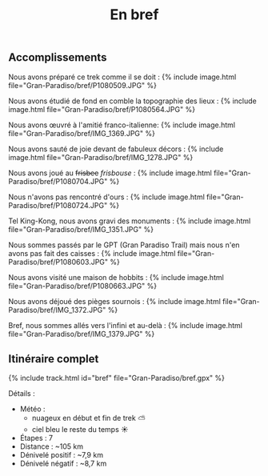 ﻿---
title: "En bref"
permalink: /Gran-Paradiso/bref/
sidebar:
  nav: "gran_paradiso"
enable_tracks: true
---

## Accomplissements

Nous avons préparé ce trek comme il se doit :
{% include image.html file="Gran-Paradiso/bref/P1080509.JPG" %}

Nous avons étudié de fond en comble la topographie des lieux :
{% include image.html file="Gran-Paradiso/bref/P1080564.JPG" %}

Nous avons œuvré à l'amitié franco-italienne:
{% include image.html file="Gran-Paradiso/bref/IMG_1369.JPG" %}

Nous avons sauté de joie devant de fabuleux décors :
{% include image.html file="Gran-Paradiso/bref/IMG_1278.JPG" %}

Nous avons joué au ~~frisbee~~ *frisbouse* :
{% include image.html file="Gran-Paradiso/bref/P1080704.JPG" %}

Nous n'avons pas rencontré d'ours :
{% include image.html file="Gran-Paradiso/bref/P1080724.JPG" %}

Tel King-Kong, nous avons gravi des monuments :
{% include image.html file="Gran-Paradiso/bref/IMG_1351.JPG" %}

Nous sommes passés par le GPT (Gran Paradiso Trail) mais nous n'en avons pas fait des caisses :
{% include image.html file="Gran-Paradiso/bref/P1080603.JPG" %}

Nous avons visité une maison de hobbits :
{% include image.html file="Gran-Paradiso/bref/P1080663.JPG" %}

Nous avons déjoué des pièges sournois :
{% include image.html file="Gran-Paradiso/bref/IMG_1372.JPG" %}

Bref, nous sommes allés vers l'infini et au-delà :
{% include image.html file="Gran-Paradiso/bref/IMG_1379.JPG" %}

## Itinéraire complet

{% include track.html id="bref" file="Gran-Paradiso/bref.gpx" %}

Détails :
* Météo :
    * nuageux en début et fin de trek :partly_sunny:
    * ciel bleu le reste du temps :sunny:
* Étapes : 7
* Distance : ~105 km
* Dénivelé positif : ~7,9 km
* Dénivelé négatif : ~8,7 km
